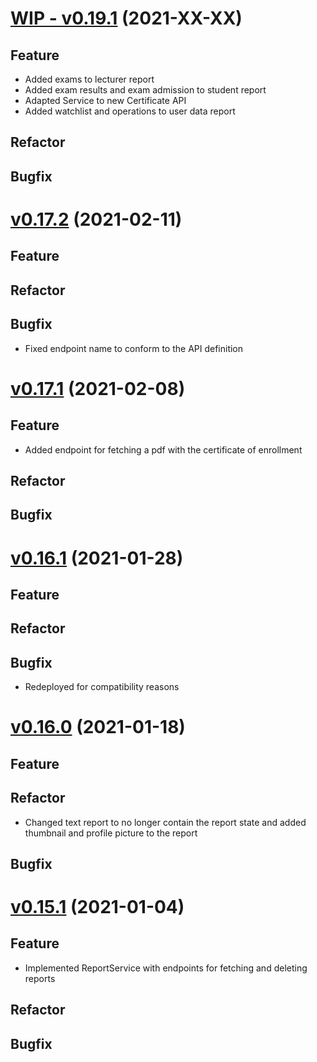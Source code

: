 # [WIP - v0.19.1](https://github.com/upb-uc4/University-Credits-4.0/compare/report-v0.17.2...report-v0.19.1) (2021-XX-XX)
## Feature
 - Added exams to lecturer report
 - Added exam results and exam admission to student report
 - Adapted Service to new Certificate API
 - Added watchlist and operations to user data report
## Refactor
## Bugfix

# [v0.17.2](https://github.com/upb-uc4/University-Credits-4.0/compare/report-v0.17.1...report-v0.17.2) (2021-02-11)
## Feature
## Refactor
## Bugfix
 - Fixed endpoint name to conform to the API definition

# [v0.17.1](https://github.com/upb-uc4/University-Credits-4.0/compare/report-v0.16.1...report-v0.17.1) (2021-02-08)
## Feature
 - Added endpoint for fetching a pdf with the certificate of enrollment
## Refactor
## Bugfix

# [v0.16.1](https://github.com/upb-uc4/University-Credits-4.0/compare/report-v0.16.0...report-v0.16.1) (2021-01-28)
## Feature
## Refactor
## Bugfix
 - Redeployed for compatibility reasons

# [v0.16.0](https://github.com/upb-uc4/University-Credits-4.0/compare/report-v0.15.1...report-v0.16.0) (2021-01-18)
## Feature
## Refactor
 - Changed text report to no longer contain the report state and added thumbnail and profile picture to the report
## Bugfix

# [v0.15.1](https://github.com/upb-uc4/University-Credits-4.0/compare/report-v0.15.1...report-v0.15.1) (2021-01-04)
## Feature
 - Implemented ReportService with endpoints for fetching and deleting reports
## Refactor
## Bugfix
